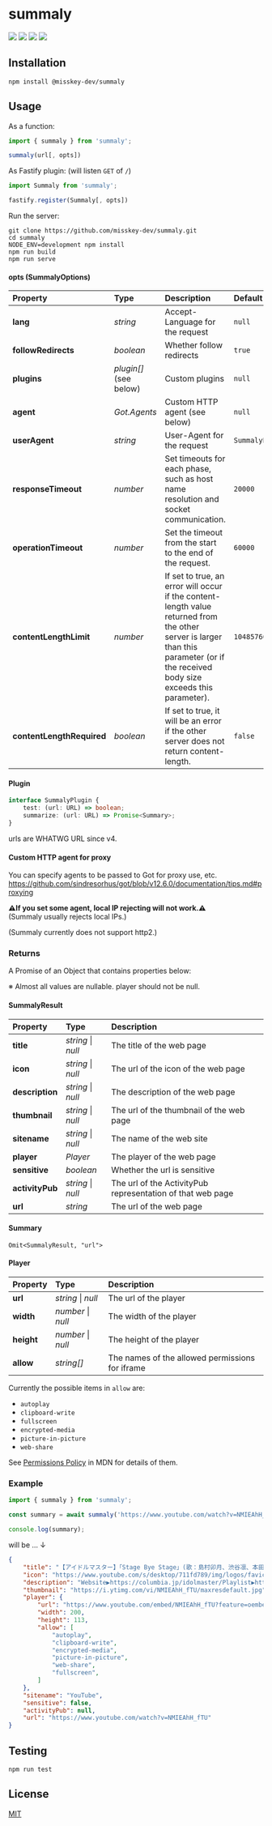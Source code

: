 summaly
================================================================

[![][npm-badge]][npm-link]
[![][mit-badge]][mit]
[![][himawari-badge]][himasaku]
[![][sakurako-badge]][himasaku]

Installation
----------------------------------------------------------------
```
npm install @misskey-dev/summaly
```

Usage
----------------------------------------------------------------
As a function:

```javascript
import { summaly } from 'summaly';

summaly(url[, opts])
```

As Fastify plugin:
(will listen `GET` of `/`)

```javascript
import Summaly from 'summaly';

fastify.register(Summaly[, opts])
```

Run the server:

```
git clone https://github.com/misskey-dev/summaly.git
cd summaly
NODE_ENV=development npm install
npm run build
npm run serve
```

#### opts (SummalyOptions)

| Property                  | Type                   | Description                                                                                                                                                                         | Default                |
|:--------------------------|:-----------------------|:------------------------------------------------------------------------------------------------------------------------------------------------------------------------------------|:-----------------------|
| **lang**                  | *string*               | Accept-Language for the request                                                                                                                                                     | `null`                 |
| **followRedirects**       | *boolean*              | Whether follow redirects                                                                                                                                                            | `true`                 |
| **plugins**               | *plugin[]* (see below) | Custom plugins                                                                                                                                                                      | `null`                 |
| **agent**                 | *Got.Agents*           | Custom HTTP agent (see below)                                                                                                                                                       | `null`                 |
| **userAgent**             | *string*               | User-Agent for the request                                                                                                                                                          | `SummalyBot/[version]` |
| **responseTimeout**       | *number*               | Set timeouts for each phase, such as host name resolution and socket communication.                                                                                                 | `20000`                |
| **operationTimeout**      | *number*               | Set the timeout from the start to the end of the request.                                                                                                                           | `60000`                |
| **contentLengthLimit**    | *number*               | If set to true, an error will occur if the content-length value returned from the other server is larger than this parameter (or if the received body size exceeds this parameter). | `10485760`             |
| **contentLengthRequired** | *boolean*              | If set to true, it will be an error if the other server does not return content-length.                                                                                             | `false`                |

#### Plugin

``` typescript
interface SummalyPlugin {
	test: (url: URL) => boolean;
	summarize: (url: URL) => Promise<Summary>;
}
```

urls are WHATWG URL since v4.

#### Custom HTTP agent for proxy
You can specify agents to be passed to Got for proxy use, etc.  
https://github.com/sindresorhus/got/blob/v12.6.0/documentation/tips.md#proxying

**⚠️If you set some agent, local IP rejecting will not work.⚠️**  
(Summaly usually rejects local IPs.)

(Summaly currently does not support http2.)

### Returns

A Promise of an Object that contains properties below:

※ Almost all values are nullable. player should not be null.

#### SummalyResult

| Property        | Type               | Description                                                |
|:----------------|:-------------------|:-----------------------------------------------------------|
| **title**       | *string* \| *null* | The title of the web page                                  |
| **icon**        | *string* \| *null* | The url of the icon of the web page                        |
| **description** | *string* \| *null* | The description of the web page                            |
| **thumbnail**   | *string* \| *null* | The url of the thumbnail of the web page                   |
| **sitename**    | *string* \| *null* | The name of the web site                                   |
| **player**      | *Player*           | The player of the web page                                 |
| **sensitive**   | *boolean*          | Whether the url is sensitive                               |
| **activityPub** | *string* \| *null* | The url of the ActivityPub representation of that web page |
| **url**         | *string*           | The url of the web page                                    |

#### Summary

`Omit<SummalyResult, "url">`

#### Player

| Property   | Type               | Description                                     |
|:-----------|:-------------------|:------------------------------------------------|
| **url**    | *string* \| *null* | The url of the player                           |
| **width**  | *number* \| *null* | The width of the player                         |
| **height** | *number* \| *null* | The height of the player                        |
| **allow**  | *string[]*         | The names of the allowed permissions for iframe |

Currently the possible items in `allow` are:

* `autoplay`
* `clipboard-write`
* `fullscreen`
* `encrypted-media`
* `picture-in-picture`
* `web-share`

See [Permissions Policy](https://developer.mozilla.org/en-US/docs/Web/HTTP/Permissions_Policy) in MDN for details of them.

### Example

```javascript
import { summaly } from 'summaly';

const summary = await summaly('https://www.youtube.com/watch?v=NMIEAhH_fTU');

console.log(summary);
```

will be ... ↓

```json
{
	"title": "【アイドルマスター】「Stage Bye Stage」(歌：島村卯月、渋谷凛、本田未央)",
	"icon": "https://www.youtube.com/s/desktop/711fd789/img/logos/favicon.ico",
	"description": "Website▶https://columbia.jp/idolmaster/Playlist▶https://www.youtube.com/playlist?list=PL83A2998CF3BBC86D2018年7月18日発売予定THE IDOLM@STER CINDERELLA GIRLS CG STAR...",
	"thumbnail": "https://i.ytimg.com/vi/NMIEAhH_fTU/maxresdefault.jpg",
	"player": {
		"url": "https://www.youtube.com/embed/NMIEAhH_fTU?feature=oembed",
		"width": 200,
		"height": 113,
		"allow": [
			"autoplay",
			"clipboard-write",
			"encrypted-media",
			"picture-in-picture",
			"web-share",
			"fullscreen",
		]
	},
	"sitename": "YouTube",
	"sensitive": false,
	"activityPub": null,
	"url": "https://www.youtube.com/watch?v=NMIEAhH_fTU"
}
```

Testing
----------------------------------------------------------------
`npm run test`

License
----------------------------------------------------------------
[MIT](LICENSE)

[mit]:            http://opensource.org/licenses/MIT
[mit-badge]:      https://img.shields.io/badge/license-MIT-444444.svg?style=flat-square
[himasaku]:       https://himasaku.net
[himawari-badge]: https://img.shields.io/badge/%E5%8F%A4%E8%B0%B7-%E5%90%91%E6%97%A5%E8%91%B5-1684c5.svg?style=flat-square
[sakurako-badge]: https://img.shields.io/badge/%E5%A4%A7%E5%AE%A4-%E6%AB%BB%E5%AD%90-efb02a.svg?style=flat-square
[npm-link]:       https://www.npmjs.com/package/@misskey-dev/summaly
[npm-badge]:      https://img.shields.io/npm/v/@misskey-dev/summaly.svg?style=flat-square
